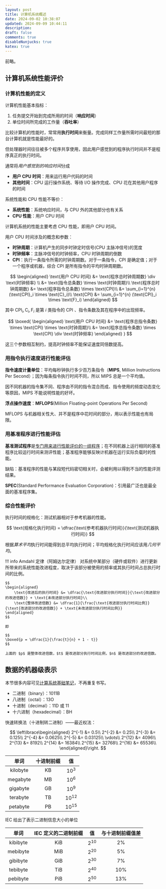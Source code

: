 ```yaml
---
layout: post
title: 计算机系统概述
date: 2024-09-02 10:38:07
updated: 2024-09-09 10:44:11
description:
draft: false
comments: true
disableNunjucks: true
katex: true
---
```


前略。

## 计算机系统性能评价

### 计算机性能的定义

计算机性能基本指标：
1. 任务提交开始到完成所用的时间（**响应时间**）
2. 单位时间所完成的工作量（**吞吐率**）

比较计算机的性能时，常常用**执行时间**来衡量。完成同样工作量所需时间最短的那台计算机就是性能最好的。

但处理器时间往往被多个程序共享使用，因此用户感觉到的程序执行时间并不是程序真正的执行时间。

通常将*用户感觉到的响应时间*分成
- **用户 CPU 时间**：用来运行用户代码的时间
- **其他时间**：CPU 运行操作系统、等待 I/O 操作完成、CPU 花在其他用户程序的时间

系统性能和 CPU 性能不等价：
- **系统性能**：系统响应时间，与 CPU 外的其他部分也有关系
- **CPU 性能**：用户 CPU 时间

计算机系统的性能主要考虑 CPU 性能，即用户 CPU 时间。

用户 CPU 时间涉及的概念和参数：
- **时钟周期**：计算机产生的同步时钟定时信号(CPU 主脉冲信号)的宽度
- **时钟频率**：主脉冲信号的时钟频率，CPU 时钟周期的倒数
- **CPI**：执行一条指令所需的时钟周期数。对于一条指令，CPI 是确定值；对于一个程序或机器，综合 CPI 是所有指令的平均时钟周期数。

$$
\begin{aligned}
    \text{用户 CPU 时间} &= \text{程序总时钟周期数} \div \text{时钟频率} \\
    &= \text{指令总条数} \times \text{时钟周期}\\
    \text{程序总时钟周期数} &= \text{程序指令总条数} \times \text{CPI}\\
    &= \sum_{i=1}^{n} (\text{CPI}_i \times \text{C}_i)\\
    \text{CPI} &= \sum_{i=1}^{n} (\text{CPI}_i \times \text{F}_i)
\end{aligned}
$$

其中 $\text{CPI}_i, \text{C}_i, \text{F}_i$ 是第 $i$ 类指令的 CPI 、指令条数及其在程序中的出现频率。

$$
\boxed{
        \begin{aligned}
            \text{用户 CPU 时间} &= \text{程序总指令条数} \times \text{CPI} \times \text{时钟周期}\\
            &= \text{程序总指令条数} \times \text{CPI} \div \text{时钟频率}
        \end{aligned}
    }
$$

这三个参数相互制约，提高时钟频率不能保证速度同倍数提高。

### 用指令执行速度进行性能评估

**指令速度计量单位**：平均每秒钟执行多少百万条指令（**MIPS**, Million Instructions Per Second）；因为每条指令执行时间不同，所以 MIPS 总是一个平均值。

因不同机器的指令集不同、程序由不同的指令混合而成、指令使用的频度动态变化等原因，MIPS 不能说明性能的好坏。

**浮点操作速度**：**MFLOPS**(Million Floating-point Operations Per Second)

MFLOPS 与机器相关性大、并不是程序中花时间的部分，用以表示性能也有局限。

### 用基准程序进行性能评估

**基准测试程序**是<u>专门用来进行性能评价的一组程序</u>；在不同机器上运行相同的基准程序比较运行时间来测评性能；基准程序能够反映计机器在运行实际负载时的性能。

缺陷：基准程序的性能与某段短代码密切相关时，会被利用以得到不当的性能评测结果。

**SPEC**(Standard Performance Evaluation Corporation)：引用最广泛也是最全面的基准程序集。

### 综合性能评价

执行时间的规格化：测试机器相对于参考机器的性能。

$$
\text{规格化执行时间} = \dfrac{\text{参考机器执行时间}}{\text{测试机器执行时间}}
$$

根据*算术平均*执行时间能得到总平均执行时间；平均规格化执行时间应该用*几何平均*。

!!! info Amdahl 定律（阿姆达尔定律）
    对系统中某部分（硬件或软件）进行更新所带来的系统性能改进程度，取决于该部分被使用的频率或其执行时间占总执行时间的比例。

    $$
    \begin{aligned}
        \text{改进后的执行时间} &= \dfrac{\text{改进部分执行时间}}{\text{改进部分的改进倍数}} + \text{未改进部分执行时间}\\
        \text{整体改进倍数} &= \dfrac{1}{\frac{\text{改进部分执行时间比例}}{\text{改进部分的改进倍数}} + \text{未改进部分执行时间比例}}
    \end{aligned}
    $$

    即

    $$
    \boxed{p = \dfrac{1}{\frac{t}{n} + 1 - t}}
    $$

    上面的 $p$ 是整体改进倍数，$t$ 是改进部分执行时间比例，$n$ 是改进部分的改进倍数。

## 数据的机器级表示

本节很多内容可见[计算系统基础笔记](/notes/E-fundamentals-of-computing-systems/02-machine-representation-of-data)，不再重复书写。

- 二进制（binary）：$1011 \text{B}$
- 八进制（octal）：$13 \text{O}$
- 十进制（decimal）：$11 \text{D}$ 或 $11$
- 十六进制（hexadecimal）：$\text{BH}$

快速转换法（十进制转二进制）——最近权法：

$$
\left\lbrace\begin{aligned}
    2^{-1} &= 0.5\\
    2^{-2} &= 0.25\\
    2^{-3} &= 0.125\\
    2^{-4} &= 0.0625\\
    2^{-5} &= 0.03125\\
    \vdots\\
    2^{12} &= 4096\\
    2^{13} &= 8192\\
    2^{14} &= 16384\\
    2^{15} &= 32768\\
    2^{16} &= 65536\\
\end{aligned}\right.
$$

|   单词    | 十进制前缀  |    值     |
|    :-:    |     :-:     |    :-:    |
| kilobyte  | $\text{KB}$ |  $10^3$   |
| megabyte  | $\text{MB}$ |  $10^6$   |
| gigabyte  | $\text{GB}$ |  $10^9$   |
| terabyte  | $\text{TB}$ | $10^{12}$ |
| petabyte  | $\text{PB}$ | $10^{15}$ |

IEC 给出了表示二进制信息大小的单位

|   单词   | IEC 定义的二进制前缀 |    值    | 与十进制前缀值差 |
|   :-:    |         :-:          |   :-:    |       :-:        |
| kibibyte |     $\text{KiB}$     | $2^{10}$ |      $2\%$       |
| mebibyte |     $\text{MiB}$     | $2^{20}$ |      $5\%$       |
| gibibyte |     $\text{GiB}$     | $2^{30}$ |      $7\%$       |
| tebibyte |     $\text{TiB}$     | $2^{40}$ |      $10\%$      |
| pebibyte |     $\text{PiB}$     | $2^{50}$ |      $13\%$      |
